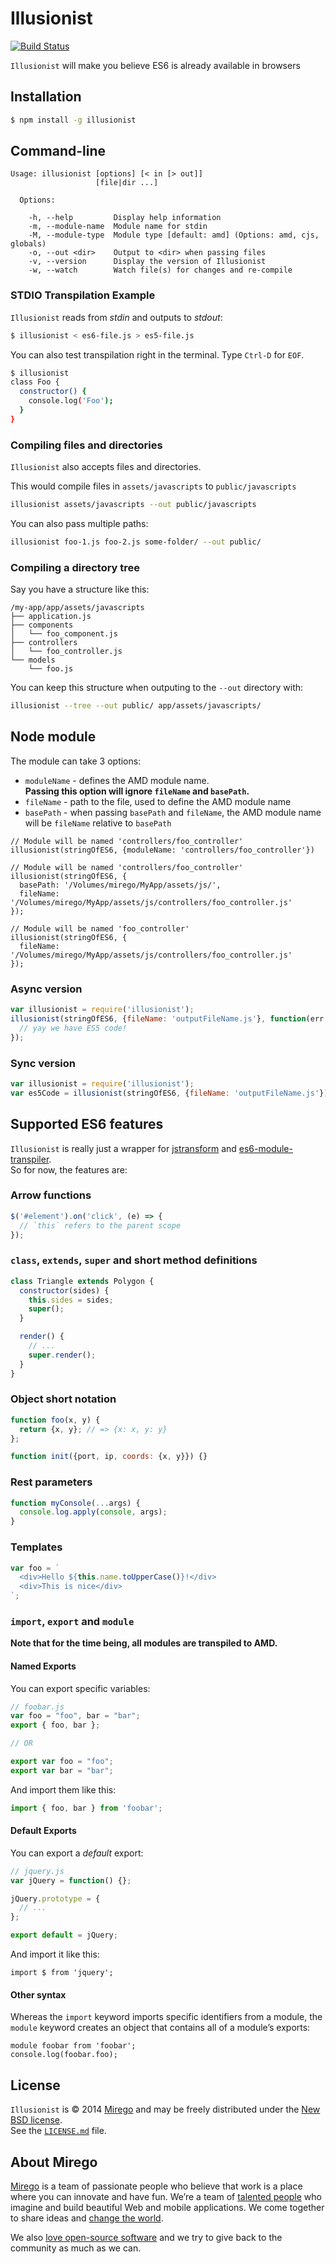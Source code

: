 # Illusionist

[![Build Status](https://travis-ci.org/mirego/illusionist.png?branch=master)](https://travis-ci.org/mirego/illusionist)

`Illusionist` will make you believe ES6 is already available in browsers

## Installation

```bash
$ npm install -g illusionist
```

## Command-line

```
Usage: illusionist [options] [< in [> out]]
                   [file|dir ...]

  Options:

    -h, --help         Display help information
    -m, --module-name  Module name for stdin
    -M, --module-type  Module type [default: amd] (Options: amd, cjs, globals)
    -o, --out <dir>    Output to <dir> when passing files
    -v, --version      Display the version of Illusionist
    -w, --watch        Watch file(s) for changes and re-compile
```

### STDIO Transpilation Example

`Illusionist` reads from *stdin* and outputs to *stdout*:

```bash
$ illusionist < es6-file.js > es5-file.js
```

You can also test transpilation right in the terminal.
Type `Ctrl-D` for `EOF`.

```bash
$ illusionist
class Foo {
  constructor() {
    console.log('Foo');
  }
}
```

### Compiling files and directories

`Illusionist` also accepts files and directories.

This would compile files in `assets/javascripts` to `public/javascripts`

```bash
illusionist assets/javascripts --out public/javascripts
```

You can also pass multiple paths:

```bash
illusionist foo-1.js foo-2.js some-folder/ --out public/
```

### Compiling a directory tree

Say you have a structure like this:

```
/my-app/app/assets/javascripts
├── application.js
├── components
│   └── foo_component.js
├── controllers
│   └── foo_controller.js
└── models
    └── foo.js
```

You can keep this structure when outputing to the `--out` directory with:

```bash
illusionist --tree --out public/ app/assets/javascripts/
```

## Node module

The module can take 3 options:

- `moduleName` - defines the AMD module name.  
__Passing this option will ignore `fileName` and `basePath`.__
- `fileName` - path to the file, used to define the AMD module name
- `basePath` - when passing `basePath` and `fileName`, the AMD module name will be `fileName` relative to `basePath`

```
// Module will be named 'controllers/foo_controller'
illusionist(stringOfES6, {moduleName: 'controllers/foo_controller'})

// Module will be named 'controllers/foo_controller'
illusionist(stringOfES6, {
  basePath: '/Volumes/mirego/MyApp/assets/js/',
  fileName: '/Volumes/mirego/MyApp/assets/js/controllers/foo_controller.js'
});

// Module will be named 'foo_controller'
illusionist(stringOfES6, {
  fileName: '/Volumes/mirego/MyApp/assets/js/controllers/foo_controller.js'
});
```

### Async version

```js
var illusionist = require('illusionist');
illusionist(stringOfES6, {fileName: 'outputFileName.js'}, function(err, stringOfES5) {
  // yay we have ES5 code!
});
```

### Sync version

```js
var illusionist = require('illusionist');
var es5Code = illusionist(stringOfES6, {fileName: 'outputFileName.js'}).render();
```

## Supported ES6 features

`Illusionist` is really just a wrapper for [jstransform](https://github.com/facebook/jstransform/) and [es6-module-transpiler](https://github.com/square/es6-module-transpiler).  
So for now, the features are:

### Arrow functions

```js
$('#element').on('click', (e) => {
  // `this` refers to the parent scope
});
```

### `class`, `extends`, `super` and short method definitions

```js
class Triangle extends Polygon {
  constructor(sides) {
    this.sides = sides;
    super();
  }

  render() {
    // ...
    super.render();
  }
}
```

### Object short notation

```js
function foo(x, y) {
  return {x, y}; // => {x: x, y: y}
};

function init({port, ip, coords: {x, y}}) {}
```

### Rest parameters

```js
function myConsole(...args) {
  console.log.apply(console, args);
}
```

### Templates

```js
var foo = `
  <div>Hello ${this.name.toUpperCase()}!</div>
  <div>This is nice</div>
`;
```

### `import`, `export` and `module`

__Note that for the time being, all modules are transpiled to AMD.__

#### Named Exports

You can export specific variables:

```js
// foobar.js
var foo = "foo", bar = "bar";
export { foo, bar };

// OR

export var foo = "foo";
export var bar = "bar";
```

And import them like this:

```js
import { foo, bar } from 'foobar';
```

#### Default Exports

You can export a *default* export:

```js
// jquery.js
var jQuery = function() {};

jQuery.prototype = {
  // ...
};

export default = jQuery;
```

And import it like this:

```
import $ from 'jquery';
```

#### Other syntax

Whereas the `import` keyword imports specific identifiers from a module, the `module` keyword creates an object that contains all of a module’s exports:

```
module foobar from 'foobar';
console.log(foobar.foo);
```

## License

`Illusionist` is © 2014 [Mirego](http://www.mirego.com) and may be freely distributed under the [New BSD license](http://opensource.org/licenses/BSD-3-Clause).  
See the [`LICENSE.md`](https://github.com/mirego/illusionist/blob/master/LICENSE.md) file.

## About Mirego

[Mirego](http://mirego.com) is a team of passionate people who believe that work is a place where you can innovate and have fun. We’re a team of [talented people](http://life.mirego.com) who imagine and build beautiful Web and mobile applications. We come together to share ideas and [change the world](http://mirego.org).

We also [love open-source software](http://open.mirego.com) and we try to give back to the community as much as we can.
